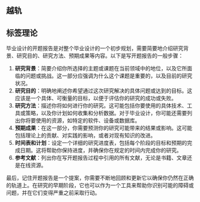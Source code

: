 ## 越轨
## 标签理论




毕业设计的开题报告是对整个毕业设计的一个初步规划，需要简要地介绍研究背景、研究目的、研究方法、预期成果等内容。以下是写开题报告的一般步骤：

1. **研究背景**：简要介绍你所选择的主题或课题在当前领域中的地位，以及它所面临的问题或挑战。这一部分应强调为什么这个课题是重要的，以及目前的研究状况。
2. **研究目的**：明确地阐述你希望通过这次研究解决的具体问题或达到的目标。这应该是一个具体、可衡量的目标，以便于评估你的研究的成功或失败。
3. **研究方法**：描述你将如何进行你的研究。这可能包括你要使用的具体技术、工具或策略，以及你计划如何收集和分析数据。对于毕业设计，你可能还需要列出你将要使用的资源，如特定的软件、设备或数据库。
4. **预期成果**：在这一部分，你需要预测你的研究可能带来的结果或影响。这可能包括理论上的贡献、对实践的影响，或者对现有知识的改进。
5. **时间表和计划**：设定一个详细的研究进度表，包括每个阶段的目标和预期的完成日期。这将帮助你保持进度，并确保你在规定的时间内完成你的研究。
6. **参考文献**：列出你在写开题报告过程中引用的所有文献，无论是书籍、文章还是在线资源。

最后，记住开题报告是一个提案，你需要不断地回顾和更新它以确保你仍然在正确的轨道上。在研究的早期阶段，它也可以作为一个工具来帮助你识别可能的障碍或问题，并在它们变得严重之前采取行动。
